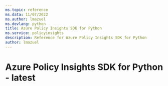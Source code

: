 ```yaml
---
ms.topic: reference
ms.data: 11/07/2022
ms.author: lmazuel
ms.devlang: python
title: Azure Policy Insights SDK for Python
ms.service: policyinsights
description: Reference for Azure Policy Insights SDK for Python
author: lmazuel
---
```

# Azure Policy Insights SDK for Python - latest